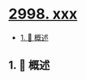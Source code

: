 # [2998. xxx](https://github.com/Tdahuyou/TNotes.leetcode/tree/main/notes/2998.%20xxx)

<!-- region:toc -->

- [1. 📝 概述](#1--概述)

<!-- endregion:toc -->

## 1. 📝 概述
